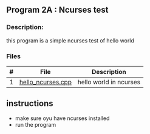 ## Program 2A : Ncurses test

### Description: 

this program is a simple ncurses test of hello world

### Files 

|   #   | File             | Description                                        |
| :---: | ---------------- | -------------------------------------------------- |
|   1   | [hello_ncurses.cpp](hello_ncurses.cpp)         | hello world in ncurses    |

## instructions

* make sure oyu have ncurses installed
* run the program
